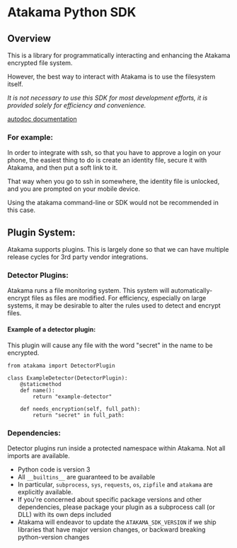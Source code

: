 # Atakama Python SDK


## Overview

This is a library for programmatically interacting and enhancing the Atakama encrypted file system.

However, the best way to interact with Atakama is to use the filesystem itself.

*It is not necessary to use this SDK for most development efforts, it is provided solely for efficiency and convenience.*

[autodoc documentation](docs/atakama.md)

### For example:

In order to integrate with ssh, so that you have to approve a login on your phone, 
the easiest thing to do is create an identity file, secure it with Atakama, and then put a soft link to it.

That way when you go to ssh in somewhere, the identity file is unlocked, and you are prompted on your mobile device.

Using the atakama command-line or SDK would not be recommended in this case.   

## Plugin System:

Atakama supports plugins. This is largely done so that we can have multiple release cycles for 3rd party vendor integrations.

### Detector Plugins:

Atakama runs a file monitoring system. This system will automatically-encrypt files as files are modified. For efficiency,
especially on large systems, it may be desirable to alter the rules used to detect and encrypt files.

#### Example of a detector plugin:

This plugin will cause any file with the word "secret" in the name to be encrypted.

```
from atakama import DetectorPlugin

class ExampleDetector(DetectorPlugin):
    @staticmethod
    def name():
        return "example-detector"

    def needs_encryption(self, full_path):
        return "secret" in full_path:
```

### Dependencies:

Detector plugins run inside a protected namespace within Atakama.   Not all imports are available.

 - Python code is version 3
 - All `__builtins__` are guaranteed to be available
 - In particular, `subprocess`, `sys`, `requests`, `os`, `zipfile` and `atakama` are explicitly available.
 - If you're concerned about specific package versions and other dependencies, please package your plugin as a subprocess call (or DLL) with its own deps included
 - Atakama will endeavor to update the `ATAKAMA_SDK_VERSION` if we ship libraries that have major version changes, or backward breaking python-version changes
